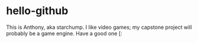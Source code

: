# hello-github

This is Anthony, aka starchump. 
I like video games; my capstone project will probably be a game engine. 
Have a good one [:
